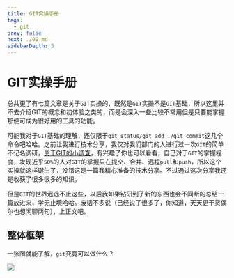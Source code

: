 ```yaml
---
title: GIT实操手册
tags: 
  - git
prev: false
next: ./02.md
sidebarDepth: 5
---
```

# GIT实操手册

总共更了有七篇文章是关于`GIT`实操的，既然是`GIT`实操不是`GIT`基础，所以这里并不去介绍GIT的概念和初体验之类的，而是会深入一些比较不常用但是只要能掌握那便可成为很好用的工具的功能。  

可能我对于`GIT`基础的理解，还仅限于`git status/git add ./git commit`这几个命令吧哈哈。之前让我进行技术分享，我仅对我们部门的人进行过一次`GIT`的简单不记名调研，[关于GIT的小调查](https://wj.qq.com/s2/4341627/9fe0/)，有兴趣了你也可以看看，自己对于`GIT`的掌握程度，发现近乎`50%`的人对`GIT`的掌握只在提交、合并、远程`pull`和`push`，所以这个实操就这样诞生了，没错这是一篇我精心准备的技术分享。不过通过这次分享我还是收获了很多很多的知识。

但是`GIT`的世界远远不止这些，以后我如果钻研到了新的东西也会不间断的总结一篇放进来，学无止境哈哈。废话不多说（已经说了很多了，你知道，天天更干货偶尔也想闲聊两句），上正文吧。

## 整体框架
一张图就能了解，`git`究竟可以做什么？

![](https://p3-juejin.byteimg.com/tos-cn-i-k3u1fbpfcp/f47fdef70535477f8dab7e22ded75ff1~tplv-k3u1fbpfcp-watermark.image)

<Vssue :options="{ locale: 'zh' }"/>